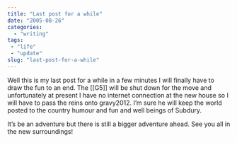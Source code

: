 ```yaml
---
title: "Last post for a while"
date: "2005-08-26"
categories:
  - "writing"
tags:
 - "life"
 - "update"
slug: "last-post-for-a-while"
---
```


Well this is my last post for a while in a few minutes I will finally have to draw the fun to an end. The [[G5]] will be shut down for the move and unfortunately at present I have no internet connection at the new house so I will have to pass the reins onto gravy2012. I’m sure he will keep the world posted to the country humour and fun and well beings of Subdury.

It’s be an adventure but there is still a bigger adventure ahead. See you all in the new surroundings!
